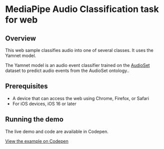 # MediaPipe Audio Classification task for web

## Overview

This web sample classifies audio into one of several classes. It uses the Yamnet model.

The Yamnet model is an audio event classifier trained on the [AudioSet](https://research.google.com/audioset/) dataset to predict audio events from the AudioSet ontology..

## Prerequisites

* A device that can access the web using Chrome, Firefox, or Safari
* For iOS devices, iOS 16 or later

## Running the demo

The live demo and code are available in Codepen.

[View the example on Codepen](https://codepen.io/mediapipe-preview/pen/wvxYYmy)
